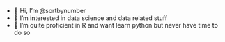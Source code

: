 - 👋 Hi, I’m @sortbynumber
- 👀 I’m interested in data science and data related stuff
- 🌱 I’m quite proficient in R and want learn python but never have time to do so

<!---
sortbynumber/sortbynumber is a ✨ special ✨ repository because its `README.md` (this file) appears on your GitHub profile.
You can click the Preview link to take a look at your changes.
--->
